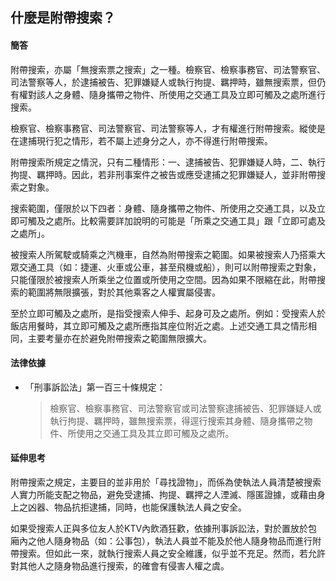 ## 什麼是附帶搜索？

#### 簡答  

附帶搜索，亦屬「無搜索票之搜索」之一種。檢察官、檢察事務官、司法警察官、司法警察等人，於逮捕被告、犯罪嫌疑人或執行拘提、羈押時，雖無搜索票，但仍有權對該人之身體、隨身攜帶之物件、所使用之交通工具及立即可觸及之處所進行搜索。

檢察官、檢察事務官、司法警察官、司法警察等人，才有權進行附帶搜索。縱使是在逮捕現行犯之情形，若不屬上述身分之人，亦不得進行附帶搜索。

附帶搜索所規定之情況，只有二種情形：一、逮捕被告、犯罪嫌疑人時，二、執行拘提、羈押時。因此，若非刑事案件之被告或應受逮捕之犯罪嫌疑人，並非附帶搜索之對象。

搜索範圍，僅限於以下四者：身體、隨身攜帶之物件、所使用之交通工具，以及立即可觸及之處所。比較需要詳加說明的可能是「所乘之交通工具」跟「立即可處及之處所」。

被搜索人所駕駛或騎乘之汽機車，自然為附帶搜索之範圍。如果被搜索人乃搭乘大眾交通工具（如：捷運、火車或公車，甚至飛機或船），則可以附帶搜索之對象，只能僅限於被搜索人所乘坐之位置或所使用之空間。因為如果不限縮在此，附帶搜索的範圍將無限擴張，對於其他乘客之人權實屬侵害。

至於立即可觸及之處所，是指受搜索人伸手、起身可及之處所。例如：受搜索人於飯店用餐時，其立即可觸及之處所應指其座位附近之處。上述交通工具之情形相同，主要考量亦在於避免附帶搜索之範圍無限擴大。

#### 法律依據

* 「刑事訴訟法」第一百三十條規定：

   > 檢察官、檢察事務官、司法警察官或司法警察逮捕被告、犯罪嫌疑人或執行拘提、羈押時，雖無搜索票，得逕行搜索其身體、隨身攜帶之物件、所使用之交通工具及其立即可觸及之處所。

#### 延伸思考

附帶搜索之規定，主要目的並非用於「尋找證物」，而係為使執法人員清楚被搜索人實力所能支配之物品，避免受逮捕、拘提、羈押之人湮滅、隱匿證據，或藉由身上之凶器、物品抗拒逮捕，同時，也能保護執法人員之安全。

如果受搜索人正與多位友人於KTV內飲酒狂歡，依據刑事訴訟法，對於置放於包廂內之他人隨身物品（如：公事包），執法人員並不能及於他人隨身物品而進行附帶搜索。但如此一來，就執行搜索人員之安全維護，似乎並不充足。然而，若允許對其他人之隨身物品進行搜索，的確會有侵害人權之虞。